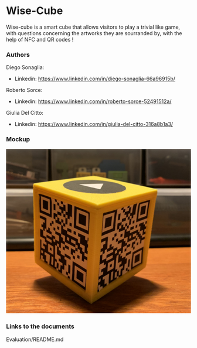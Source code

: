 # Wise-Cube 
Wise-cube is a smart cube that allows visitors to play a trivial like game, with questions concerning the artworks they are sourranded by, with the help of NFC and QR codes !
### Authors
Diego Sonaglia:  
 - Linkedin: https://www.linkedin.com/in/diego-sonaglia-66a96915b/
 
Roberto Sorce:  
 - Linkedin: https://www.linkedin.com/in/roberto-sorce-52491512a/
 
Giulia Del Citto:  
 - Linkedin: https://www.linkedin.com/in/giulia-del-citto-316a8b1a3/

### Mockup
![cube](./mockup/cube-picture.jpg)

### Links to the documents

Evaluation/README.md



          
